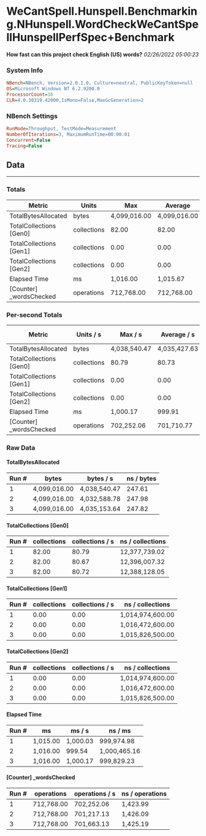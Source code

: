 ﻿# WeCantSpell.Hunspell.Benchmarking.NHunspell.WordCheckWeCantSpellHunspellPerfSpec+Benchmark
__How fast can this project check English (US) words?__
_02/26/2022 05:00:23_
### System Info
```ini
NBench=NBench, Version=2.0.1.0, Culture=neutral, PublicKeyToken=null
OS=Microsoft Windows NT 6.2.9200.0
ProcessorCount=16
CLR=4.0.30319.42000,IsMono=False,MaxGcGeneration=2
```

### NBench Settings
```ini
RunMode=Throughput, TestMode=Measurement
NumberOfIterations=3, MaximumRunTime=00:00:01
Concurrent=False
Tracing=False
```

## Data
-------------------

### Totals
|          Metric |           Units |             Max |         Average |             Min |          StdDev |
|---------------- |---------------- |---------------- |---------------- |---------------- |---------------- |
|TotalBytesAllocated |           bytes |    4,099,016.00 |    4,099,016.00 |    4,099,016.00 |            0.00 |
|TotalCollections [Gen0] |     collections |           82.00 |           82.00 |           82.00 |            0.00 |
|TotalCollections [Gen1] |     collections |            0.00 |            0.00 |            0.00 |            0.00 |
|TotalCollections [Gen2] |     collections |            0.00 |            0.00 |            0.00 |            0.00 |
|    Elapsed Time |              ms |        1,016.00 |        1,015.67 |        1,015.00 |            0.58 |
|[Counter] _wordsChecked |      operations |      712,768.00 |      712,768.00 |      712,768.00 |            0.00 |

### Per-second Totals
|          Metric |       Units / s |         Max / s |     Average / s |         Min / s |      StdDev / s |
|---------------- |---------------- |---------------- |---------------- |---------------- |---------------- |
|TotalBytesAllocated |           bytes |    4,038,540.47 |    4,035,427.63 |    4,032,588.78 |        2,985.29 |
|TotalCollections [Gen0] |     collections |           80.79 |           80.73 |           80.67 |            0.06 |
|TotalCollections [Gen1] |     collections |            0.00 |            0.00 |            0.00 |            0.00 |
|TotalCollections [Gen2] |     collections |            0.00 |            0.00 |            0.00 |            0.00 |
|    Elapsed Time |              ms |        1,000.17 |          999.91 |          999.54 |            0.33 |
|[Counter] _wordsChecked |      operations |      702,252.06 |      701,710.77 |      701,217.13 |          519.11 |

### Raw Data
#### TotalBytesAllocated
|           Run # |           bytes |       bytes / s |      ns / bytes |
|---------------- |---------------- |---------------- |---------------- |
|               1 |    4,099,016.00 |    4,038,540.47 |          247.61 |
|               2 |    4,099,016.00 |    4,032,588.78 |          247.98 |
|               3 |    4,099,016.00 |    4,035,153.64 |          247.82 |

#### TotalCollections [Gen0]
|           Run # |     collections | collections / s |ns / collections |
|---------------- |---------------- |---------------- |---------------- |
|               1 |           82.00 |           80.79 |   12,377,739.02 |
|               2 |           82.00 |           80.67 |   12,396,007.32 |
|               3 |           82.00 |           80.72 |   12,388,128.05 |

#### TotalCollections [Gen1]
|           Run # |     collections | collections / s |ns / collections |
|---------------- |---------------- |---------------- |---------------- |
|               1 |            0.00 |            0.00 |1,014,974,600.00 |
|               2 |            0.00 |            0.00 |1,016,472,600.00 |
|               3 |            0.00 |            0.00 |1,015,826,500.00 |

#### TotalCollections [Gen2]
|           Run # |     collections | collections / s |ns / collections |
|---------------- |---------------- |---------------- |---------------- |
|               1 |            0.00 |            0.00 |1,014,974,600.00 |
|               2 |            0.00 |            0.00 |1,016,472,600.00 |
|               3 |            0.00 |            0.00 |1,015,826,500.00 |

#### Elapsed Time
|           Run # |              ms |          ms / s |         ns / ms |
|---------------- |---------------- |---------------- |---------------- |
|               1 |        1,015.00 |        1,000.03 |      999,974.98 |
|               2 |        1,016.00 |          999.54 |    1,000,465.16 |
|               3 |        1,016.00 |        1,000.17 |      999,829.23 |

#### [Counter] _wordsChecked
|           Run # |      operations |  operations / s | ns / operations |
|---------------- |---------------- |---------------- |---------------- |
|               1 |      712,768.00 |      702,252.06 |        1,423.99 |
|               2 |      712,768.00 |      701,217.13 |        1,426.09 |
|               3 |      712,768.00 |      701,663.13 |        1,425.19 |



